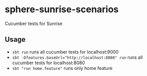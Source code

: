 # sphere-sunrise-scenarios
Cucumber tests for Sunrise

## Usage

* `sbt run` runs all cucumber tests for localhost:9000
* `sbt -Dfeatures.baseUrl="http://localhost:8080" run` runs all cucumber tests for localhost:8080
* `sbt "run home.feature"` runs only home feature